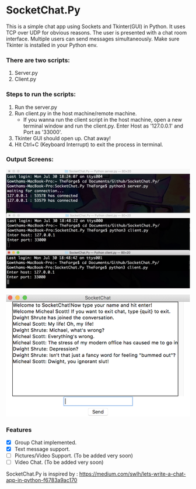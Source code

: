 # SocketChat.Py
This is a simple chat app using Sockets and Tkinter(GUI) in Python. It uses TCP over UDP for obvious reasons.
The user is presented with a chat room interface. Multiple users can send messages simultaneously.
Make sure Tkinter is installed in your Python env.

### There are two scripts:
1) Server.py
2) Client.py

### Steps to run the scripts:
1) Run the server.py
2) Run client.py in the host machine/remote machine.
   * If you wanna run the client script in the host machine, open a new terminal window and run the client.py. Enter Host as '127.0.0.1' and Port as '33000'.
3) Tkinter GUI should open up. Chat away!
4) Hit Ctrl+C (Keyboard Interrupt) to exit the process in terminal.
 
 ### Output Screens:

![Screen1](Screenshots/Screen%201.png)

![Screen2](Screenshots/Screen%202.png)
 
 ### Features
 - [x] Group Chat implemented.
 - [x] Text message support.
 - [ ] Pictures/Video Support. (To be added very soon)
 - [ ] Video Chat. (To be added very soon)
 
 SocketChat.Py is inspired by : https://medium.com/swlh/lets-write-a-chat-app-in-python-f6783a9ac170
